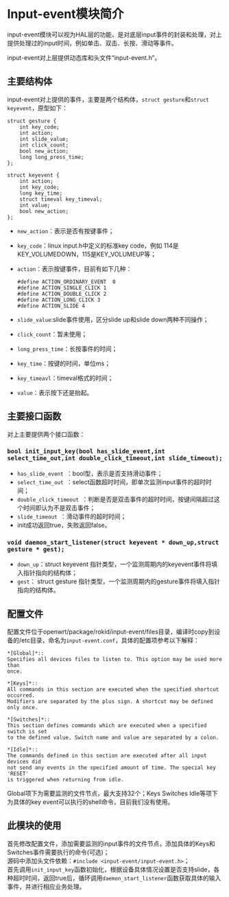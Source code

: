 # Input-event模块简介

input-event模块可以视为HAL层的功能，是对底层input事件的封装和处理，对上提供处理过的input时间，例如单击、双击、长按、滑动等事件。

input-event对上层提供动态库和头文件“input-event.h”。

## 主要结构体

input-event对上提供的事件，主要是两个结构体，`struct gesture`和`struct keyevent`，原型如下：

```
struct gesture {
    int key_code;
    int action;
    int slide_value;
    int click_count;
    bool new_action;
    long long_press_time;
};

struct keyevent {
    int action;
    int key_code;
    long key_time;
    struct timeval key_timeval;
    int value;
    bool new_action;
};
```

* `new_action`：表示是否有按键事件；  
* `key_code`：linux input.h中定义的标准key code，例如 114是KEY\_VOLUMEDOWN，115是KEY\_VOLUMEUP等；  
* `action`：表示按键事件，目前有如下几种：
	
	```
	#define ACTION_ORDINARY_EVENT  0
	#define ACTION_SINGLE_CLICK 1
	#define ACTION_DOUBLE_CLICK 2
	#define ACTION_LONG_CLICK 3
	#define ACTION_SLIDE 4
	```
* `slide_value`:slide事件使用，区分slide up和slide down两种不同操作；  
* `click_count`：暂未使用；  
* `long_press_time`：长按事件的时间；  
* `key_time`：按键的时间，单位ms；  
* `key_timeavl`：timeval格式的时间；  
* `value`：表示按下还是抬起。

## 主要接口函数

对上主要提供两个接口函数：

### `bool init_input_key(bool has_slide_event,int select_time_out,int double_click_timeout,int slide_timeout);`

* `has_slide_event `：bool型，表示是否支持滑动事件；
* `select_time_out `：select函数超时时间，即单次监测input事件的超时时间；
* `double_click_timeout `：判断是否是双击事件的超时时间，按键间隔超过这个时间即认为不是双击事件；
* `slide_timeout `：滑动事件的超时时间；
* init成功返回true，失败返回false。

### `void daemon_start_listener(struct keyevent * down_up,struct gesture * gest);`

* `down_up`：struct keyevent 指针类型，一个监测周期内的keyevent事件将填入指针指向的结构体；
* `gest`： struct gesture 指针类型，一个监测周期内的gesture事件将填入指针指向的结构体。

## 配置文件

配置文件位于openwrt/package/rokid/input-event/files目录，编译时copy到设备的/etc目录，命名为`input-event.conf`，具体的配置项参考以下解释：

	*[Global]*::
	Specifies all devices files to listen to. This option may be used more than
	once.
	
	*[Keys]*::
	All commands in this section are executed when the specified shortcut occurred.
	Modifiers are separated by the plus sign. A shortcut may be defined only once.
	
	*[Switches]*::
	This section defines commands which are executed when a specified switch is set
	to the defined value. Switch name and value are separated by a colon.
	
	*[Idle]*::
	The commands defined in this section are executed after all input devices did
	not send any events in the specified amount of time. The special key 'RESET'
	is triggered when returning from idle.
	
Global项下为需要监测的文件节点，最大支持32个；Keys Switches Idle等项下为具体的key event可以执行的shell命令，目前我们没有使用。

## 此模块的使用

首先修改配置文件，添加需要监测的input事件的文件节点，添加具体的Keys和Switches事件需要执行的命令(可选)；  
源码中添加头文件依赖：`#include <input-event/input-event.h>`；  
首先调用`init_input_key`函数初始化，根据设备具体情况设置是否支持slide，各种超时时间，返回true后，循环调用`daemon_start_listener`函数获取具体的输入事件，并进行相应业务处理。


